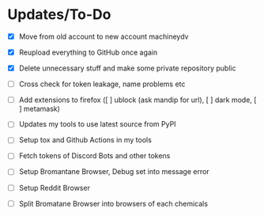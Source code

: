 # Updates/To-Do
- [x] Move from old account to new account machineydv
- [x] Reupload everything to GitHub once again
- [x] Delete unnecessary stuff and make some private repository public
- [ ] Cross check for token leakage, name problems etc
- [ ] Add extensions to firefox ([ ] ublock (ask mandip for url), [ ] dark mode, [ ] metamask)
- [ ] Updates my tools to use latest source from PyPI
- [ ] Setup tox and Github Actions in my tools
- [ ] Fetch tokens of Discord Bots and other tokens
- [ ] Setup Bromantane Browser, Debug set into message error
- [ ] Setup Reddit Browser
- [ ] Split Bromatane Browser into browsers of each chemicals

